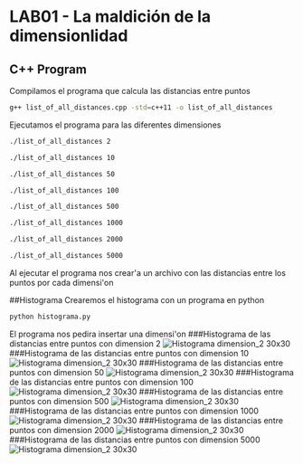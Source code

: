 # LAB01 - La maldición de la dimensionlidad
## C++ Program
Compilamos el programa que calcula las distancias entre puntos
```bash
g++ list_of_all_distances.cpp -std=c++11 -o list_of_all_distances
```
Ejecutamos el programa para las diferentes dimensiones
```bash
./list_of_all_distances 2
```
```bash
./list_of_all_distances 10
```
```bash
./list_of_all_distances 50
```
```bash
./list_of_all_distances 100
```
```bash
./list_of_all_distances 500
```
```bash
./list_of_all_distances 1000
```
```bash
./list_of_all_distances 2000
```
```bash
./list_of_all_distances 5000
```
Al ejecutar el programa nos crear'a un archivo con las distancias entre los puntos por cada dimensi'on

##Histograma
Crearemos el histograma con un programa en python

```bash
python histograma.py
```
El programa nos pedira insertar una dimensi'on
###Histograma de las distancias entre puntos con dimension 2
![Histograma dimension_2 30x30](https://github.com/ronaldtito/EDA/blob/9b30153fcd6a49ba1826a2e9b28366c35ec6f180/LAB01/Figures/dimension_2.png)
###Histograma de las distancias entre puntos con dimension 10
![Histograma dimension_2 30x30](https://github.com/ronaldtito/EDA/blob/9b30153fcd6a49ba1826a2e9b28366c35ec6f180/LAB01/Figures/dimension_10.png)
###Histograma de las distancias entre puntos con dimension 50
![Histograma dimension_2 30x30](https://github.com/ronaldtito/EDA/blob/9b30153fcd6a49ba1826a2e9b28366c35ec6f180/LAB01/Figures/dimension_50.png)
###Histograma de las distancias entre puntos con dimension 100
![Histograma dimension_2 30x30](https://github.com/ronaldtito/EDA/blob/9b30153fcd6a49ba1826a2e9b28366c35ec6f180/LAB01/Figures/dimension_100.png)
###Histograma de las distancias entre puntos con dimension 500
![Histograma dimension_2 30x30](https://github.com/ronaldtito/EDA/blob/9b30153fcd6a49ba1826a2e9b28366c35ec6f180/LAB01/Figures/dimension_500.png)
###Histograma de las distancias entre puntos con dimension 1000
![Histograma dimension_2 30x30](https://github.com/ronaldtito/EDA/blob/9b30153fcd6a49ba1826a2e9b28366c35ec6f180/LAB01/Figures/dimension_1000.png)
###Histograma de las distancias entre puntos con dimension 2000
![Histograma dimension_2 30x30](https://github.com/ronaldtito/EDA/blob/9b30153fcd6a49ba1826a2e9b28366c35ec6f180/LAB01/Figures/dimension_2000.png)
###Histograma de las distancias entre puntos con dimension 5000
![Histograma dimension_2 30x30](https://github.com/ronaldtito/EDA/blob/9b30153fcd6a49ba1826a2e9b28366c35ec6f180/LAB01/Figures/dimension_5000.png)

